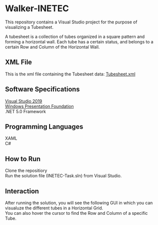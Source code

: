 # Walker-INETEC
This repository contains a Visual Studio project for the purpose of visualizing a Tubesheet.

A tubesheet is a collection of tubes organized in a square pattern and forming a horizontal wall. Each tube has a certain status, and belongs to a certain Row and Column of the Horizontal Wall.


## XML File
This is the xml file containing the Tubesheet data:
        [Tubesheet.xml](https://github.com/SMRazaRizvi96/Walker-INETEC/blob/main/bin/Debug/net5.0-windows/Tubesheet.txt)

## Software Specifications
[Visual Studio 2019](https://visualstudio.microsoft.com/vs/)  
[Windows Presentation Foundation ](https://docs.microsoft.com/en-us/dotnet/desktop/wpf/?view=netdesktop-5.0)  
.NET 5.0 Framework
  
## Programming Languages
XAML  
C#

## How to Run
Clone the repositiory  
Run the solution file (INETEC-Task.sln) from Visual Studio.

## Interaction
After running the solution, you will see the following GUI in which you can visualuze the different tubes in a Horizontal Grid.  
You can also hover the cursor to find the Row and Column of a specific Tube.
